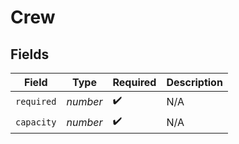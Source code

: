 # Crew


## Fields

| Field              | Type               | Required           | Description        |
| ------------------ | ------------------ | ------------------ | ------------------ |
| `required`         | *number*           | :heavy_check_mark: | N/A                |
| `capacity`         | *number*           | :heavy_check_mark: | N/A                |